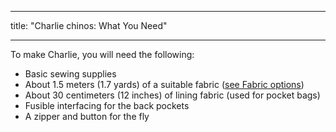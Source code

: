 ***

title: "Charlie chinos: What You Need"

***

To make Charlie, you will need the following:

- Basic sewing supplies
- About 1.5 meters (1.7 yards) of a suitable fabric ([see Fabric options](/docs/patterns/charlie/fabric))
- About 30 centimeters (12 inches) of lining fabric (used for pocket bags)
- Fusible interfacing for the back pockets
- A zipper and button for the fly
